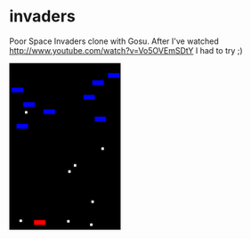 invaders
========

Poor Space Invaders clone with Gosu. After I've watched http://www.youtube.com/watch?v=Vo5OVEmSDtY I had to try ;)

![screenshot](invaders.png)